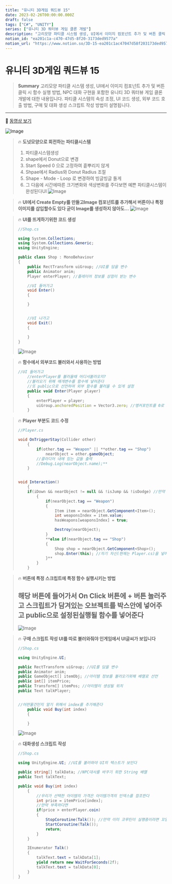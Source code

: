 ```yaml
---
title: "유니티 3D게임 쿼드뷰 15"
date: 2023-02-26T00:00:00.000Z
draft: false
tags: ["C#", "UNITY"]
series: ["유니티 3D 쿼터뷰 게임 클론 개발"]
description: "고리모양 파티클 시스템 생성, UI에서 이미지 컴포넌트 추가 및 버튼 클릭 시 함수 실행 방법, NPC 대화 구현을 포함한 유니티 3D 쿼터뷰 게임 클론 개발에 대한 내용입니다. 파티클 시스템의 속성 조정, UI 코드 생성, 외부 코드 호출 방법, 구매 및 대화 생성 스크립트 작성 방법이 설명됩니다."
notion_id: "ea201c1a-c470-47d5-8f20-3173ded9577a"
notion_url: "https://www.notion.so/3D-15-ea201c1ac47047d58f203173ded9577a"
---
```


# 유니티 3D게임 쿼드뷰 15

> **Summary**
> 고리모양 파티클 시스템 생성, UI에서 이미지 컴포넌트 추가 및 버튼 클릭 시 함수 실행 방법, NPC 대화 구현을 포함한 유니티 3D 쿼터뷰 게임 클론 개발에 대한 내용입니다. 파티클 시스템의 속성 조정, UI 코드 생성, 외부 코드 호출 방법, 구매 및 대화 생성 스크립트 작성 방법이 설명됩니다.

---

🎥 [동영상 보기](https://www.youtube.com/watch?v=r27DFyivQCY&list=PLO-mt5Iu5TeYkrBzWKuTCl6IUm_bA6BKy&index=15)

![Image](image_f51f5f1f9469.png)

> 🔥 **도넛모양으로 회전하는 파티클시스템**
> 1. 파티클시스템생성
> 1. shape에서 Donut으로 변경
> 1. Start Speed 0 으로 고정하여 흩뿌리지 않게
> 1. Shpae에서 Radius와 Donut Radius 조절
> 1. Shape - Mode - Loop 로 변경하여 빙글빙글 돌게
> 1. 그 다음에 시간에따른 크기변화와 색상변화를 주다보면 예쁜 파티클시스템이 완성된다UI
> ![Image](image_fcbc75c6d392.png)
>
>

> 🔥 **UI에서 Create Empty를 만들고Image 컴포넌트를 추가해서 버튼이나 특정이미지를 삽입할수도 있다 굳이 Image를 생성하지 않아도…**
> ![Image](image_f0290300ba1f.png)
>
>

> 🔥 **UI를 뜨게하기위한 코드 생성**
> ```c#
> //Shop.cs
>
> using System.Collections;
> using System.Collections.Generic;
> using UnityEngine;
>
> public class Shop : MonoBehaviour
> {
>     public RectTransform uiGroup; //UI를 담을 변수
>     public Animator anim;
>     Player enterPlayer; //플레이어 정보를 상점이 받는 변수
>
>     //UI 들어가고
>     void Enter()
>     {
>
>     }
>
>
>     //UI 나가고
>     void Exit()
>     {
>
>     }
> }
> ```
>
> ![Image](image_eae9ed3cbf09.png)
>
>

> 🔥 **함수에서 외부코드 불러와서 사용하는 방법**
> ```javascript
> //UI 들어가고
>     //enterPlayer를 불러올때 어디서불러오지?
>     //불러오기 위해 매개변수를 함수에 넣어준다
>     //또 public으로 선언하여 외부 함수를 불러올 수 있게 설정
>     public void Enter(Player player)
>     {
>         enterPlayer = player;
>         uiGroup.anchoredPosition = Vector3.zero; //앵커포인트를 0로 고정하여 화면 중앙에
>     }
> ```
>
>

> 🔥 **Player 부분도 코드 수정**
> ```c#
> //Player.cs
>
> void OnTriggerStay(Collider other) 
>     {
>         if(other.tag == "Weapon" || **other.tag == "Shop")
>             nearObject = other.gameObject;
>         //콜라디어 내에 있는 값들 출력
>         //Debug.Log(nearObject.name);**
>     }
>
>
> void Interaction()
>     {
>     if(iDown && nearObject != null && !isJump && !isDodge) //만약 아이템이 눌린상태라면 (e가눌린상태라면)
>         {
>             if(nearObject.tag == "Weapon")
>             {
>                 Item item = nearObject.GetComponent<Item>();
>                 int weaponsIndex = item.value;
>                 hasWeapons[weaponsIndex] = true;
>
>                 Destroy(nearObject);
>             }
>             **else if(nearObject.tag == "Shop")
>             {
>                 Shop shop = nearObject.GetComponent<Shop>();
>                 shop.Enter(this); //자기 자신(현재는 Player.cs)을 넣어준다
>             }**
>         }
>     }
> ```
>
>

> 🔥 **버튼에 특정 스크립트에 특정 함수 실행시키는 방법**
> ## 해당 버튼에 들어가서 On Click 버튼에 + 버튼 눌러주고 스크립트가 담겨있는 오브젝트를 박스안에 넣어주고 public으로 설정된실행될 함수를 넣어준다
>
> ![Image](image_53cda9a4453e.png)
>
>

> 🔥 **구매 스크립트 작성 UI를 따로 불러와줘야 인게임에서 UI글씨가 보입니다**
> ```c#
> //Shop.cs
>
> using UnityEngine.UI;
>
> public RectTransform uiGroup; //UI를 담을 변수
> public Animator anim;
> public GameObject[] itemObj; //아이템 정보를 불러오기위해 배열로 선언
> public int[] itemPrice;
> public Transform[] itemPos; //아이템이 생성될 위치
> public Text talkPlayer;
>
>
> //어떤물건인지 알기 위해서 index를 추가해준다
>     public void Buy(int index)
>     {
>
>     }
> ```
>
> ![Image](image_7da3754ed6d0.png)
>
>

> 🔥 **대화생성 스크립트 작성**
> ```c#
> //Shop.cs
>
> using UnityEngine.UI; //UI를 불러와야 UI의 텍스트가 보인다
>
> public string[] talkData; //NPC대사를 바꾸기 위한 String 배열
> public Text talkText;
>
> public void Buy(int index)
>     {
>         //우리가 선택한 아이템의 가격은 아이템가격의 인덱스를 참조한다
>         int price = itemPrice[index];
>         //만약 부족하다면
>         if(price > enterPlayer.coin)
>         {
>             StopCoroutine(Talk()); //만약 이미 코루틴이 실행중이라면 꼬일수있기때문에 코드를 종료시켜준다
>             StartCoroutine(Talk());
>             return;
>         }
>     }
>
>     IEnumerator Talk()
>     {
>         talkText.text = talkData[1];
>         yield return new WaitForSeconds(2f);
>         talkText.text = talkData[0];
>     }
> }
> ```
>
>

